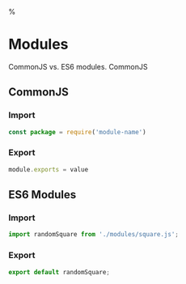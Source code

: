 %

# Modules

CommonJS vs. ES6 modules. CommonJS 

## CommonJS

### Import

``` javascript
const package = require('module-name')
```

### Export

``` javascript
module.exports = value
```

## ES6 Modules

### Import

``` JavaScript
import randomSquare from './modules/square.js';
```

### Export

``` JavaScript
export default randomSquare;
```
